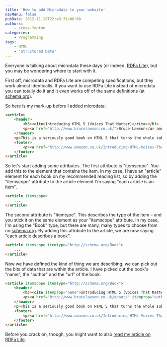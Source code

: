 ```yaml
---
title: 'How to add Microdata to your website'
navMenu: false
pubDate: 2012-11-28T22:48:31+00:00
authors:
    - steve-fenton
categories:
    - Programming
tags:
    - HTML
    - 'Structured Data'
---
```


Everyone is talking about microdata these days (or indeed, [RDFa Lite](/blog/2012/11/how-to-add-rdfa-lite-to-your-website/)), but you may be wondering where to start with it.

First off, microdata and RDFa Lite are competing specifications, but they work almost identically. If you want to use RDFa Lite instead of microdata you can totally do it and it even works off of the same definitions (at [schema.org](http://schema.org/)).

So here is my mark-up before I added microdata:

```html
<article>
    <header>
        <h3><cite>Introducing HTML 5 (Voices That Matter)</cite></h3>
        <p><a href="http://www.brucelawson.co.uk/">Bruce Lawson</a> and <a href="http://remysharp.com/">Remy Sharp</a></p>
    </header>
    <p>This is a seriously good book on HTML 5 that turns the whole subject inside out to look at the real guts of what HTML 5 is, how it works and what other stuff you can put with it to make it great. It has great technical depth, but keeps things light and easy to absorb.</p>
    <footer>
        <p><a href="http://www.amazon.co.uk/Introducing-HTML-Voices-That-Matter/dp/0321687299/">Check out Introducing HTML 5 on Amazon</a>.</p>
    </footer>
</article>
```

So let's start adding some attributes. The first attribute is "itemscope". You add this to the element that contains the item. In my case, I have an "article" element for each book on my recommended reading list, so by adding the "itemscope" attribute to the article element I'm saying "each article is an item".

```html
<article itemscope>
    ...
</article>
```

The second attribute is "itemtype". This describes the type of the item – and you stick it on the same element as your "itemscope" attribute. In my case, I'm using the "Book" type, but there are many, many types to choose from on [schema.org](http://schema.org/). By adding this attribute to the article, we are now saying "each article describes a book".

```html
<article itemscope itemtype="http://schema.org/Book">
    ...
</article>
```

Now we have defined the kind of thing we are describing, we can pick out the bits of data that are within the article. I have picked out the book's "name", the "author" and the "url" of the book.

```html
<article itemscope itemtype="http://schema.org/Book">
    <header>
        <h3><cite itemprop="name">Introducing HTML 5 (Voices That Matter)</cite></h3>
        <p><a href="http://www.brucelawson.co.uk/about/" itemprop="author">Bruce Lawson</a> and <a href="http://remysharp.com/about/" itemprop="author">Remy Sharp</a></p>
    </header>
    <p>This is a seriously good book on HTML 5 that turns the whole subject inside out to look at the real guts of what HTML 5 is, how it works and what other stuff you can put with it to make it great. It has great technical depth, but keeps things light and easy to absorb.</p>
    <footer>
        <p><a href="http://www.amazon.co.uk/Introducing-HTML-Voices-That-Matter/dp/0321687299/" itemprop="url">Check out Introducing HTML 5 on Amazon</a>.</p>
    </footer>
</article>
```

Before you crack on, though, you might want to also [read my article on RDFa Lite](/blog/2012/11/how-to-add-rdfa-lite-to-your-website/).
